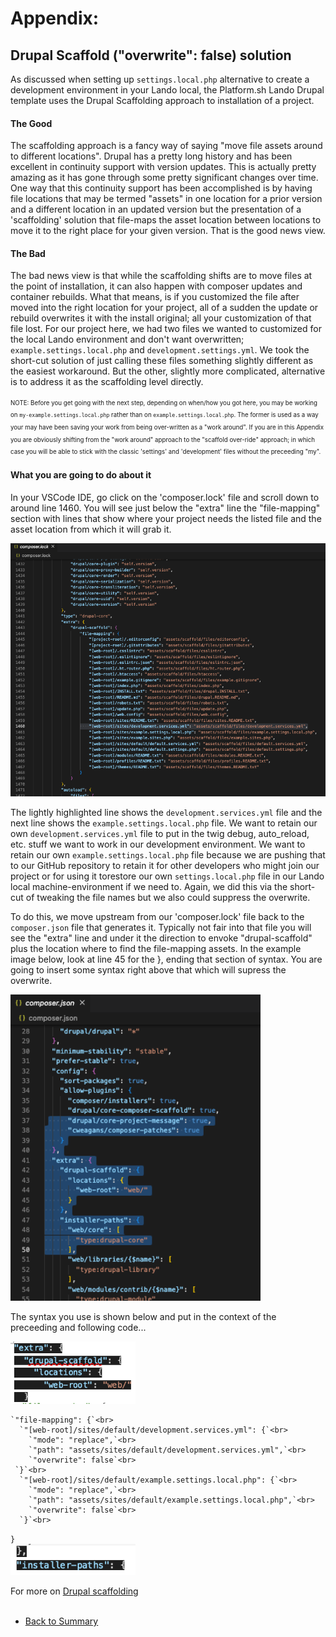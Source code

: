 
# Appendix: 
## Drupal Scaffold ("overwrite": false) solution

As discussed when setting up `settings.local.php` alternative to create a development environment in your Lando local, the Platform.sh Lando Drupal template uses the Drupal Scaffolding approach to installation of a project.  

#### The Good
The scaffolding approach is a fancy way of saying "move file assets around to different locations".  Drupal has a pretty long history and has been excellent in continuity support with version updates. This is actually pretty amazing as it has gone through some pretty significant changes over time.  One way that this continuity support has been accomplished is by having file locations that may be termed "assets" in one location for a prior version and a different location in an updated version but the presentation of a 'scaffolding' solution that file-maps the asset location between locations to move it to the right place for your given version.  That is the good news view.

#### The Bad
The bad news view is that while the scaffolding shifts are to move files at the point of installation, it can also happen with composer updates and container rebuilds.  What that means, is if you customized the file after moved into the right location for your project, all of a sudden the update or rebuild overwrites it with the install original; all your customization of that file lost.  For our project here, we had two files we wanted to customized for the local Lando environment and don't want overwritten; `example.settings.local.php` and `development.settings.yml`.  We took the short-cut solution of just calling these files something slightly different as the easiest workaround.  But the other, slightly more complicated, alternative is to address it as the scaffolding level directly.

<sup><sub>NOTE: Before you get going with the next step, depending on when/how you got here, you may be working on `my-example.settings.local.php` rather than on `example.settings.local.php`.  The former is used as a way your may have been saving your work from being over-written as a "work around".  If you are in this Appendix you are obviously shifting from the "work around" approach to the "scaffold over-ride" approach; in which case you will be able to stick with the classic 'settings' and 'development' files without the preceeding "my".</sub></sup><br>

#### What you are going to do about it
In your VSCode IDE, go click on the 'composer.lock' file and scroll down to around line 1460.  You will see just below the "extra" line the "file-mapping" section with lines that show where your project needs the listed file and the asset location from which it will grab it.

<img src="../cicd/captures/scaffold1.png"  width="600">

The lightly highlighted line shows the `development.services.yml` file and the next line shows the `example.settings.local.php` file.  We want to retain our own `development.services.yml` file to put in the twig debug, auto_reload, etc. stuff we want to work in our development environment.  We want to retain our own `example.settings.local.php` file because we are pushing that to our GitHub repository to retain it for other developers who might join our project or for using it torestore our own `settings.local.php` file in our Lando local machine-environment if we need to.  Again, we did this via the short-cut of tweaking the file names but we also could suppress the overwrite.

To do this, we move upstream from our 'composer.lock' file back to the `composer.json` file that generates it.  Typically not fair into that file you will see the "extra" line and under it the direction to envoke "drupal-scaffold" plus the location where to find the file-mapping assets.  In the example image below, look at line 45 for the }, ending that section of syntax.  You are going to insert some syntax right above that which will supress the overwrite.

<img src="../cicd/captures/scaffold2.png"  width="400">

The syntax you use is shown below and put in the context of the preceeding and following code...

<img src="../cicd/captures/scaffold3.png"  width="200">

    `"file-mapping": {`<br>
      `"[web-root]/sites/default/development.services.yml": {`<br>
        `"mode": "replace",`<br>
        `"path": "assets/sites/default/development.services.yml",`<br>
        `"overwrite": false`<br>
     `}`<br>
      `"[web-root]/sites/default/example.settings.local.php": {`<br>    
        `"mode": "replace",`<br>
        `"path": "assets/sites/default/example.settings.local.php",`<br>
        `"overwrite": false`<br>
      `}`<br>
  `}`<br>
<img src="../cicd/captures/scaffold4.png"  width="200">

For more on [Drupal scaffolding](https://www.drupal.org/docs/develop/using-composer/using-drupals-composer-scaffold)
<br>
<br>




<ul class="pager"> <!--this is the style of the button-->
<li><a href="../cicd/envsettings.html#also-point-to-my-developmentservicesyml">Back to Summary</a></li> <!--This button takes me to the table of contents-->
<!-- <li><a href="#render-document">Next</a></li> <!--This button takes me to the previous page-->
</ul>
